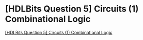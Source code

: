 # [HDLBits Question 5] Circuits (1) Combinational Logic
[[HDLBits Question 5] Circuits (1) Combinational Logic](https://aiwithcloud.com/2022/09/19/hdlbits_question_5_circuits_1_combinational_logic/)